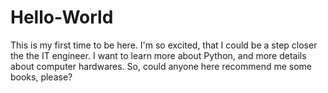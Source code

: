 # Hello-World
This is my first time to be here. 
I'm so excited, that I could be a step closer the the IT engineer.
I want to learn more about Python, and more details about computer hardwares.
So, could anyone here recommend me some books, please?
